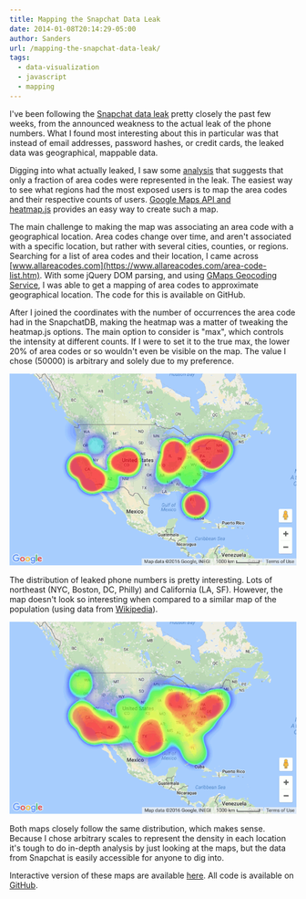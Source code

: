```yaml
---
title: Mapping the Snapchat Data Leak
date: 2014-01-08T20:14:29-05:00
author: Sanders
url: /mapping-the-snapchat-data-leak/
tags:
  - data-visualization
  - javascript
  - mapping
---
```

I've been following the [Snapchat data leak](http://arstechnica.com/security/2014/01/greyhats-expose-4-5-million-snapchat-phone-numbers-using-theoretical-hack/) pretty closely the past few weeks, from the announced weakness to the actual leak of the phone numbers. What I found most interesting about this in particular was that instead of email addresses, password hashes, or credit cards, the leaked data was geographical, mappable data.

Digging into what actually leaked, I saw some [analysis](http://www.reddit.com/r/netsec/comments/1u4xss/snapchat_phone_number_database_leaked_46_million/ceelgxi) that suggests that only a fraction of area codes were represented in the leak. The easiest way to see what regions had the most exposed users is to map the area codes and their respective counts of users. [Google Maps API and heatmap.js](http://www.patrick-wied.at/static/heatmapjs/example-heatmap-googlemaps.html) provides an easy way to create such a map.

The main challenge to making the map was associating an area code with a geographical location. Area codes change over time, and aren't associated with a specific location, but rather with several cities, counties, or regions. Searching for a list of area codes and their location, I came across [www.allareacodes.com](https://www.allareacodes.com/area-code-list.htm). With some jQuery DOM parsing, and using [GMaps Geocoding Service](https://developers.google.com/maps/documentation/javascript/geocoding), I was able to get a mapping of area codes to approximate geographical location. The code for this is available on GitHub.

After I joined the coordinates with the number of occurrences the area code had in the SnapchatDB, making the heatmap was a matter of tweaking the heatmap.js options. The main option to consider is "max", which controls the intensity at different counts. If I were to set it to the true max, the lower 20% of area codes or so wouldn't even be visible on the map. The value I chose (50000) is arbitrary and solely due to my preference.

![](./snapchat.png)

The distribution of leaked phone numbers is pretty interesting. Lots of northeast (NYC, Boston, DC, Philly) and California (LA, SF). However, the map doesn't look so interesting when compared to a similar map of the population (using data from [Wikipedia](http://en.wikipedia.org/wiki/List_of_United_States_cities_by_population)).

![](./uspop.png)

Both maps closely follow the same distribution, which makes sense. Because I chose arbitrary scales to represent the density in each location it's tough to do in-depth analysis by just looking at the maps, but the data from Snapchat is easily accessible for anyone to dig into.

Interactive version of these maps are available [here](https://www.nerdshit.net/snapchat-map/). All code is available on [GitHub](https://github.com/sedenardi/snapchat-map).
